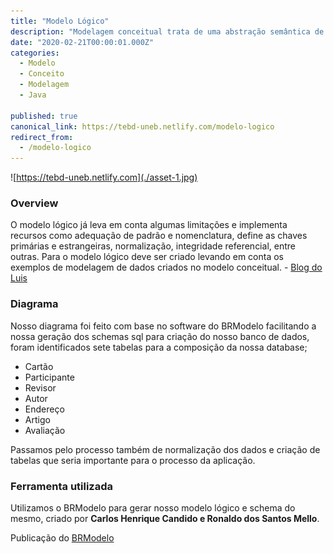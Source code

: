 ```yaml
---
title: "Modelo Lógico"
description: "Modelagem conceitual trata de uma abstração semântica de softwares, descrevendo modelos de estrutura de entidades…"
date: "2020-02-21T00:00:01.000Z"
categories: 
  - Modelo
  - Conceito
  - Modelagem
  - Java

published: true
canonical_link: https://tebd-uneb.netlify.com/modelo-logico
redirect_from:
  - /modelo-logico
---
```


![https://tebd-uneb.netlify.com](./asset-1.jpg)

### Overview

O modelo lógico já leva em conta algumas limitações e implementa recursos como adequação de padrão e nomenclatura, define as chaves primárias e estrangeiras, normalização, integridade referencial, entre outras. Para o modelo lógico deve ser criado levando em conta os exemplos de modelagem de dados criados no modelo conceitual. - [Blog do Luis](https://www.luis.blog.br/modelagem-de-dados-modelo-conceitual-modelo-logico-e-fisico.html)

### Diagrama

Nosso diagrama foi feito com base no software do BRModelo facilitando a nossa geração dos schemas sql para criação do nosso banco de dados, foram identificados sete tabelas para a composição da nossa database;

* Cartão
* Participante
* Revisor
* Autor
* Endereço
* Artigo
* Avaliação

Passamos pelo processo também de normalização dos dados e criação de tabelas que seria importante para o processo da aplicação.

### Ferramenta utilizada

Utilizamos o BRModelo para gerar nosso modelo lógico e schema do mesmo, criado por <strong>Carlos Henrique Candido e Ronaldo dos Santos Mello</strong>.

Publicação do [BRModelo](http://www.sis4.com/brModelo/brModelo.pdf)
